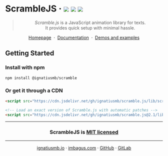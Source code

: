 # ScrambleJS &middot; [![](https://img.shields.io/bundlephobia/minzip/@ignatiusmb/scramble.svg?label=minzip&style=popout)]()&nbsp;[![](https://img.shields.io/npm/v/@ignatiusmb/scramble.svg?style=popout)](https://www.npmjs.com/package/@ignatiusmb/scramble)&nbsp;[![](https://data.jsdelivr.com/v1/package/gh/ignatiusmb/scramble.js/badge?style=rounded)](https://www.jsdelivr.com/package/gh/ignatiusmb/scramble.js)

<blockquote align=center>
  <em>Scramble.js</em> is a JavaScript animation library for texts.<br>
  It provides quick setup with minimal hassle.
</blockquote>

<p align=center>
  <a href="https://scramble.js.org">Homepage</a>
  &nbsp;&middot;&nbsp;
  <a href="https://scramble.js.org/documentation">Documentation</a>
  &nbsp;&middot;&nbsp;
  <a href="https://scramble.js.org/demos">Demos and examples</a>
</p>

## Getting Started

### Install with npm

```bash
npm install @ignatiusmb/scramble
```

### Or get it through a CDN

```html
<script src="https://cdn.jsdelivr.net/gh/ignatiusmb/scramble.js/lib/scramble.min.js"></script>

<!-- Load an exact version of Scramble.js with automatic patches -->
<script src="https://cdn.jsdelivr.net/gh/ignatiusmb/scramble.js@2.1/lib/scramble.min.js"></script>
```

---

<h3 align="center">
ScrambleJS is <a href=LICENSE>MIT licensed</a>
</h3>

---

<p align="center">
  <a href="https://ignatiusmb.github.io">ignatiusmb.io</a>
  &middot;
  <a href="https://www.imbagus.com">imbagus.com</a>
  &middot;
  <a href="https://github.com/ignatiusmb">GitHub</a>
  &middot;
  <a href="https://gitlab.com/ignatiusmb">GitLab</a>
</p>
